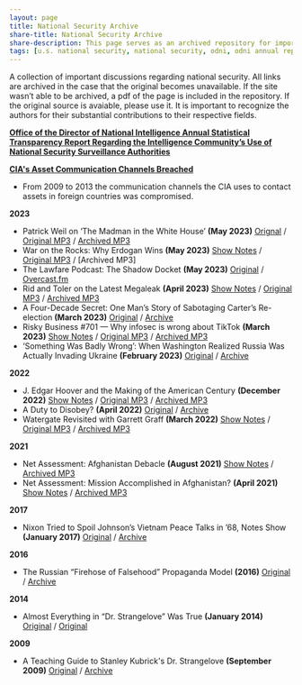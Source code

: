 ```yaml
---
layout: page
title: National Security Archive
share-title: National Security Archive
share-description: This page serves as an archived repository for important research into U.S. national security.
tags: [u.s. national security, national security, odni, odni annual report, odni national security, national security archive]
---
```


A collection of important discussions regarding national security. All links are archived in the case that the original becomes unavailable. If the site wasn’t able to be archived, a pdf of the page is included in the repository. If the original source is avaiable, please use it. It is important to recognize the authors for their substantial contributions to their respective fields.


**[Office of the Director of National Intelligence Annual Statistical Transparency Report Regarding the Intelligence Community’s Use of National Security Surveillance Authorities](national-security/odni-annual-statistical-report.md)**

**[CIA's Asset Communication Channels Breached](national-security/cia-asset-communication-channels-breached.md)**
- From 2009 to 2013 the communication channels the CIA uses to contact assets in foreign countries was compromised.

**2023**
- Patrick Weil on ‘The Madman in the White House’ **(May 2023)** [Orignal](https://shows.acast.com/lawfare/episodes/patrick-weil-on-the-madman-in-the-white-house) / [Original MP3](https://stitcher2.acast.com/livestitches/5f0bbae43ab5c68e9f96ee43a9b0ff74.mp3?aid=6467c36503f4220011aabc62&chid=db70e2ba-3685-51cc-a106-97ac84d5ae4e&ci=jp39z3SnRWo4r9T2dmhT22IhHjR01j6ds0D8m01iTMt-W3V1mC4VqA%3D%3D&pf=embed&sv=sphinx%401.162.1&uid=65450be27c9772c1470e22ac87b455da&Expires=1687309228913&Key-Pair-Id=K38CTQXUSD0VVB&Signature=KboSKzSvS8sPYeNwCkhfKQui1T0fz81sWrB2n7kXzFrdYzUGEfHFSVHGLEmsml4YYxKTY-G649oOG7xLEms~TVUY04s9-Fsk9KhvOCnxTovwpfy1UwKDSIaoJkuGuM4LzEQIb7DB5YkP6cEkX6jXg1uOdOeTmDT1hmH1F84sh5nMrLmvqXxP0TcvoLAb4XKRbZUjMv5VLHo4SQWBTPv2dQvz35Rj-dSyPF8-u~CfVEpAGbSjQ9GDFXdYalq3MZMrReWjZAYT1XsP0EavFRYEqdA7G9Rv-9XtpZGbhqfd1itEX7qvocTLnPekHzngo2ulyRWyogJIprE73wwSzQm8dA__) / [Archived MP3](https://web.archive.org/web/20230620214543/https://stitcher2.acast.com/livestitches/5f0bbae43ab5c68e9f96ee43a9b0ff74.mp3?aid=6467c36503f4220011aabc62&chid=db70e2ba-3685-51cc-a106-97ac84d5ae4e&ci=jp39z3SnRWo4r9T2dmhT22IhHjR01j6ds0D8m01iTMt-W3V1mC4VqA%3D%3D&pf=embed&sv=sphinx%401.162.1&uid=65450be27c9772c1470e22ac87b455da&Expires=1687309228913&Key-Pair-Id=K38CTQXUSD0VVB&Signature=KboSKzSvS8sPYeNwCkhfKQui1T0fz81sWrB2n7kXzFrdYzUGEfHFSVHGLEmsml4YYxKTY-G649oOG7xLEms~TVUY04s9-Fsk9KhvOCnxTovwpfy1UwKDSIaoJkuGuM4LzEQIb7DB5YkP6cEkX6jXg1uOdOeTmDT1hmH1F84sh5nMrLmvqXxP0TcvoLAb4XKRbZUjMv5VLHo4SQWBTPv2dQvz35Rj-dSyPF8-u~CfVEpAGbSjQ9GDFXdYalq3MZMrReWjZAYT1XsP0EavFRYEqdA7G9Rv-9XtpZGbhqfd1itEX7qvocTLnPekHzngo2ulyRWyogJIprE73wwSzQm8dA__)
- War on the Rocks: Why Erdogan Wins **(May 2023)** [Show Notes](https://warontherocks.libsyn.com/why-erdogan-wins) / [Original MP3](https://content.libsyn.com/p/4/3/9/439ea6eeb53d4a68/WOTR_May_17_Turkey_V3.mp3?c_id=152325006&cs_id=152325006&response-content-type=audio%2Fmpeg&Expires=1687300603&Signature=WC1aLkZDsMjEQnVj~tAPg3Qs~zMlYLaLlJKPgexk8fCknmB5cOxgwJ7myaueKjBpwNBotAe-d8BFZh-IymcZwfR8DtWPDbimMuubIAXvOzgA9YYAr2SEhRl~N8Ib2Q2mcPNHVtmxnrFJDjUQ9w26hAdi9ZVR~CMdrEZ1qBqBN5CHDEdd90Qg~SxjaMKzY1IE8n7SMHZXZQb1foaJrhE59XrSEPDwroQRR~1I3kdO0G3VQHVJBTLMRwhRV2tehI9QVxvK4MDOvIQIsKC0R2QtIu03r83uJ30G9x3PHJp2P7ed0ZMKvicSbyNjfxv0-GzkdUX7Ufx3ZU-IsLvn10Y82g__&Key-Pair-Id=K1YS7LZGUP96OI) / [Archived MP3]
- The Lawfare Podcast: The Shadow Docket **(May 2023)** [Original](https://www.lawfareblog.com/lawfare-podcast-shadow-docket) / [Overcast.fm](https://overcast.fm/+vh1qs3hN8)
- Rid and Toler on the Latest Megaleak **(April 2023)** [Show Notes](https://shows.acast.com/lawfare/episodes/rid-and-toler-on-the-latest-megaleak) / [Original MP3](https://stitcher2.acast.com/livestitches/fcf697d244ee2987dbb7371f10dc992c.mp3?aid=6435e4fd9f37ad00103d225a&chid=db70e2ba-3685-51cc-a106-97ac84d5ae4e&ci=eVLXQRQ2EjO1M-RpXSY7WtvOggfeOuIcdH7bLjbvJMFgbkc8g7NcKA%3D%3D&pf=embed&sv=sphinx%401.162.1&uid=37e27899ad7b0daa984a4f9ae8a60ece&Expires=1687308336562&Key-Pair-Id=K38CTQXUSD0VVB&Signature=T-oFbQ8153MW9wzCugp4slVjdcwPgdwmhnOqzH7BIG8oPLTRhScItyuUR1oOJCYQgHkJUGYfrNxd-kh5Le7Uf6Sb4ZOfD5yKiQgywBiFWFl2iJQ1R09DkAGuf3v03Md9najY5AQ7ux3-PFUcsyLaYk~iMwVHsjX92m6GAe8L~q6JJtTnNs~UMpZOBDjdGX-zLGXgOdTED2FTMiYPWto7IROIAqyMlSzII5CEXaHT87gdGFW3Aib8r9KkuxpBBSe8APDdX1NOX1egmsHiRfZeZG4Pwqecch9OMWgM~sQ~8VORDOKVdNGgeRmGLtPwgpksTOVlFEsqM5j-SxVKl9bHvw__) / [Archived MP3](https://web.archive.org/web/20230620213124/https://stitcher2.acast.com/livestitches/fcf697d244ee2987dbb7371f10dc992c.mp3?aid=6435e4fd9f37ad00103d225a&chid=db70e2ba-3685-51cc-a106-97ac84d5ae4e&ci=eVLXQRQ2EjO1M-RpXSY7WtvOggfeOuIcdH7bLjbvJMFgbkc8g7NcKA%3D%3D&pf=embed&sv=sphinx%401.162.1&uid=37e27899ad7b0daa984a4f9ae8a60ece&Expires=1687308336562&Key-Pair-Id=K38CTQXUSD0VVB&Signature=T-oFbQ8153MW9wzCugp4slVjdcwPgdwmhnOqzH7BIG8oPLTRhScItyuUR1oOJCYQgHkJUGYfrNxd-kh5Le7Uf6Sb4ZOfD5yKiQgywBiFWFl2iJQ1R09DkAGuf3v03Md9najY5AQ7ux3-PFUcsyLaYk~iMwVHsjX92m6GAe8L~q6JJtTnNs~UMpZOBDjdGX-zLGXgOdTED2FTMiYPWto7IROIAqyMlSzII5CEXaHT87gdGFW3Aib8r9KkuxpBBSe8APDdX1NOX1egmsHiRfZeZG4Pwqecch9OMWgM~sQ~8VORDOKVdNGgeRmGLtPwgpksTOVlFEsqM5j-SxVKl9bHvw__)
- A Four-Decade Secret: One Man’s Story of Sabotaging Carter’s Re-election **(March 2023)** [Original](https://www.nytimes.com/2023/03/18/us/politics/jimmy-carter-october-surprise-iran-hostages.html) / [Archive](https://archive.md/k8UDM)
- Risky Business #701 — Why infosec is wrong about TikTok **(March 2023)** [Show Notes](https://risky.biz/RB701) / [Original MP3](https://media3.risky.biz/RB701.mp3) / [Archived MP3](https://web.archive.org/web/20230329140859/https://media3.risky.biz/RB701.mp3)
- ‘Something Was Badly Wrong’: When Washington Realized Russia Was Actually Invading Ukraine **(February 2023)** [Original](https://www.politico.com/news/magazine/2023/02/24/russia-ukraine-war-oral-history-00083757) / [Archive](https://archive.is/NJSsp)

**2022**
- J. Edgar Hoover and the Making of the American Century **(December 2022)** [Show Notes](https://shows.acast.com/lawfare/episodes/j-edgar-hoover-and-the-making-of-the-american-century) / [Original MP3](https://stitcher2.acast.com/livestitches/db5cdffe05669a4c9b8060754546b94c.mp3?aid=638ed0081a770900114bbd97&chid=db70e2ba-3685-51cc-a106-97ac84d5ae4e&ci=JGBMzKQNhSBVjqH70sTxOHYdoYWulpI7wlc3zzgkEVENvV3QloVwlQ%3D%3D&pf=rss&sv=sphinx%401.161.0&uid=6285d53211f6da9a722a6922ba6c9100&Expires=1685308522437&Key-Pair-Id=K38CTQXUSD0VVB&Signature=dc3vESeZ~N-V6rfM~neNiUkk-Cxl1ZHiHeEs~2gGeJBDNYW1ugTl6c7nzfYK~UxFj~nEzEpQm7iEgwXUym6x7dTnixdY-tt9IKs33kSCKDfJ3cVIIReU3Dxtc6zyBPQlrlXsB9IPCxz3uT5vQ04I-DTvAgBoI50i~1UxKPz7vOR62Iyv17So2R314wylPyUDIVrJKOqQVaBXUIia9typT5t6zl0DoKcSTcFhLnRvY4IpeAT7kVQg8m9O6PEYjJLj~OoJq0x0A-pS6U17gWcfQTP7pYt93kzD8owZXkYc7JM2RZpi7DjPzng6qD8FKDMIAPU3UpypWgFUWHLyQox2Lw__) / [Archived MP3](https://web.archive.org/web/20230620214654/https://stitcher2.acast.com/livestitches/db5cdffe05669a4c9b8060754546b94c.mp3?aid=638ed0081a770900114bbd97&chid=db70e2ba-3685-51cc-a106-97ac84d5ae4e&ci=JGBMzKQNhSBVjqH70sTxOHYdoYWulpI7wlc3zzgkEVENvV3QloVwlQ%3D%3D&pf=rss&sv=sphinx%401.161.0&uid=6285d53211f6da9a722a6922ba6c9100&Expires=1685308522437&Key-Pair-Id=K38CTQXUSD0VVB&Signature=dc3vESeZ~N-V6rfM~neNiUkk-Cxl1ZHiHeEs~2gGeJBDNYW1ugTl6c7nzfYK~UxFj~nEzEpQm7iEgwXUym6x7dTnixdY-tt9IKs33kSCKDfJ3cVIIReU3Dxtc6zyBPQlrlXsB9IPCxz3uT5vQ04I-DTvAgBoI50i~1UxKPz7vOR62Iyv17So2R314wylPyUDIVrJKOqQVaBXUIia9typT5t6zl0DoKcSTcFhLnRvY4IpeAT7kVQg8m9O6PEYjJLj~OoJq0x0A-pS6U17gWcfQTP7pYt93kzD8owZXkYc7JM2RZpi7DjPzng6qD8FKDMIAPU3UpypWgFUWHLyQox2Lw__)
- A Duty to Disobey? **(April 2022)** [Original](https://www.lawfareblog.com/duty-disobey) / [Archive](https://archive.ph/ssyvH)
- Watergate Revisited with Garrett Graff **(March 2022)** [Show Notes](https://shows.acast.com/lawfare/episodes/watergate-revisited-with-garrett-graff) / [Original MP3](https://stitcher2.acast.com/livestitches/49fba83b852c45d2aea227afc0b77bb2.mp3?aid=62280684b5a8a700128392e0&chid=db70e2ba-3685-51cc-a106-97ac84d5ae4e&ci=7r_DFlTSKM2sYL73NAHp-dSztQtLun1C8_AoIuQok8MeazfhiX8RIg%3D%3D&pf=embed&sv=sphinx%401.162.1&uid=128ef7aee61dd6e607dd76dde78de418&Expires=1687309365899&Key-Pair-Id=K38CTQXUSD0VVB&Signature=QrZykUgR7ddIkr5EbcPFn93AO4p6b~NHv8PeztG-m3c~hxwHxTF4f4~RyEh18YCB6~BguFaX8dmWATACQxW9oS8HeeLtN995ADHThHJ7-tkzkzjgarzhqWQXNWUED3IldTmcPXe0Tb2ucsQT5dCYEcFQxOYB-AZn68z2ktoySvMMNE8NH3CAjTl2cW4IhiPCdorBk6Lu1~EDrel~0CKYr84UeWUe3Tk9MV4RvDONitNg9DeP2bsaO8NAyhdX2C-46syV~uVy29OwnLqbG1oSa9Dgn3cHgqHf-7nYHwmOBX5p-dakujE08qrb7u3ty3oQRx1VQTnHWtITRhPkPUqmjQ__) / [Archived MP3](https://web.archive.org/web/20230620214813/https://stitcher2.acast.com/livestitches/49fba83b852c45d2aea227afc0b77bb2.mp3?aid=62280684b5a8a700128392e0&chid=db70e2ba-3685-51cc-a106-97ac84d5ae4e&ci=7r_DFlTSKM2sYL73NAHp-dSztQtLun1C8_AoIuQok8MeazfhiX8RIg%3D%3D&pf=embed&sv=sphinx%401.162.1&uid=128ef7aee61dd6e607dd76dde78de418&Expires=1687309365899&Key-Pair-Id=K38CTQXUSD0VVB&Signature=QrZykUgR7ddIkr5EbcPFn93AO4p6b~NHv8PeztG-m3c~hxwHxTF4f4~RyEh18YCB6~BguFaX8dmWATACQxW9oS8HeeLtN995ADHThHJ7-tkzkzjgarzhqWQXNWUED3IldTmcPXe0Tb2ucsQT5dCYEcFQxOYB-AZn68z2ktoySvMMNE8NH3CAjTl2cW4IhiPCdorBk6Lu1~EDrel~0CKYr84UeWUe3Tk9MV4RvDONitNg9DeP2bsaO8NAyhdX2C-46syV~uVy29OwnLqbG1oSa9Dgn3cHgqHf-7nYHwmOBX5p-dakujE08qrb7u3ty3oQRx1VQTnHWtITRhPkPUqmjQ__)

**2021**
- Net Assessment: Afghanistan Debacle **(August 2021)** [Show Notes](https://netassessment.libsyn.com/afghanistan-debacle) / [Archived MP3](https://web.archive.org/web/20230620215103/https://content.libsyn.com/p/a/b/f/abf99edcf62389b5/Net_Assessment_Aug_19_V2.mp3?c_id=109633808&cs_id=109633808&destination_id=808290&response-content-type=audio%2Fmpeg&Expires=1687303026&Signature=BNiOA6bucihTANZLUqMkn6b0TfJi6FzZN2PpZod5FPf36KwZjWZYGSaTZrnWvudgKzv3sQ56-qGV2EBKfo2WS~a03cbfzq9CnPQ28B~id2RcgZjk-04yxW7N~3NtqXWmqpAFiz~Rx~5A5i2YTXnAvRLcwYxBrKgG5393G4rR~e~-ntqGE0EFGb-CW0ogdaaL-aABkQUEtE0Fsyjv-uSr2hut7txNOQeAHlt-dK5AQesH0hkx6JkvAsVS~ADRQJ2RlWqQbCWbcSV7KrvORDI8vLrfPr~-ydMIRvwKQnQtLUozZzM5WY9SLXy6wxDJ23VIRDm1Xi9WXqeeDXyQCAlWgw__&Key-Pair-Id=K1YS7LZGUP96OI)
- Net Assessment: Mission Accomplished in Afghanistan? **(April 2021)** [Show Notes](https://netassessment.libsyn.com/mission-accomplished-in-afghanistan) / [Archived MP3](https://web.archive.org/web/20230620215230/https://content.libsyn.com/p/7/c/d/7cd9ce40cf42c028/Net_Assessment_65_20200429_Mix_6.mp3?c_id=102032411&cs_id=102032411&destination_id=808290&response-content-type=audio%2Fmpeg&Expires=1687302454&Signature=M5gKy8PUau~0Ich2mosJY~C-GT7Pd18-yUTpOPJn3YcXeQ-oTxe-sLcthF1s8ZAuxkbDL843zRJKZH-ufM~77Ai4TghpfMSFfI0G-XyWmuwUEOupX9FL4jEpqZCqLlqRm-gDOwPZ5DyIhjhwQVxzq8rCDIqB8hwA1lZce5nkF9Y4sNec5gRFcqaKsjxvM-dggfILlkVST1cghPTAiltNkO-gzD~1-pkLJS6r5OjXiBdO~EIEko2cz7aNkTqwdPpxI613~2t00r6wnjdsgKntkOP7MMXU5y3zMWcR92~Ewb51OGuZtkcTpL1vjEc8lbtc10R86Oi~gm--aMdByfiDYA__&Key-Pair-Id=K1YS7LZGUP96OI)

**2017**
- Nixon Tried to Spoil Johnson’s Vietnam Peace Talks in ’68, Notes Show **(January 2017)** [Original](https://www.nytimes.com/2017/01/02/us/politics/nixon-tried-to-spoil-johnsons-vietnam-peace-talks-in-68-notes-show.html) / [Archive](https://archive.ph/LsOKr)

**2016**
- The Russian “Firehose of Falsehood” Propaganda Model **(2016)** [Original](https://www.rand.org/pubs/perspectives/PE198.html) / [Archive](https://archive.md/NVoXf)

**2014**
- Almost Everything in “Dr. Strangelove” Was True **(January 2014)** [Original](http://www.newyorker.com/news/news-desk/almost-everything-in-dr-strangelove-was-true) / [Original](https://archive.md/CEaWp)

**2009**
- A Teaching Guide to Stanley Kubrick's Dr. Strangelove **(September 2009)** [Original](https://www3.nd.edu/~dlindley/handouts/strangelovenotes.html) / [Archive](https://archive.md/9vw62)
